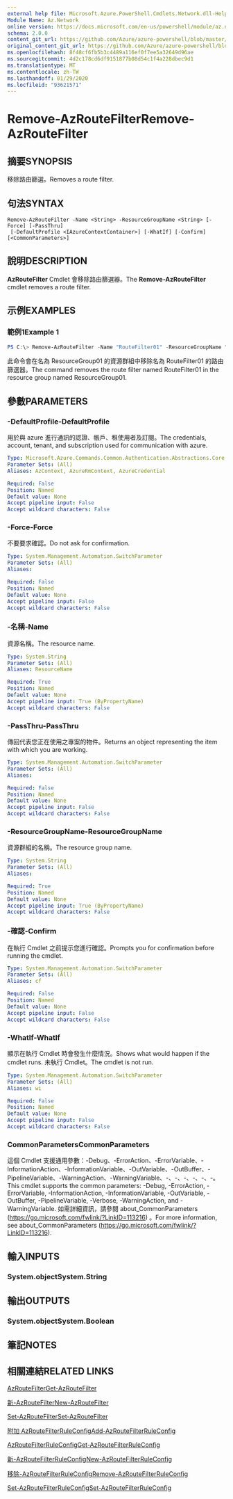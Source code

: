 ```yaml
---
external help file: Microsoft.Azure.PowerShell.Cmdlets.Network.dll-Help.xml
Module Name: Az.Network
online version: https://docs.microsoft.com/en-us/powershell/module/az.network/remove-azroutefilter
schema: 2.0.0
content_git_url: https://github.com/Azure/azure-powershell/blob/master/src/Network/Network/help/Remove-AzRouteFilter.md
original_content_git_url: https://github.com/Azure/azure-powershell/blob/master/src/Network/Network/help/Remove-AzRouteFilter.md
ms.openlocfilehash: 8f48cf6fb5b3c4489a116ef0f7ee5a32649d96ae
ms.sourcegitcommit: 4d2c178cd6df9151877b08d54c1f4a228dbec9d1
ms.translationtype: MT
ms.contentlocale: zh-TW
ms.lasthandoff: 01/29/2020
ms.locfileid: "93621571"
---
```

# <span data-ttu-id="5e6cd-101">Remove-AzRouteFilter</span><span class="sxs-lookup"><span data-stu-id="5e6cd-101">Remove-AzRouteFilter</span></span>

## <span data-ttu-id="5e6cd-102">摘要</span><span class="sxs-lookup"><span data-stu-id="5e6cd-102">SYNOPSIS</span></span>
<span data-ttu-id="5e6cd-103">移除路由篩選。</span><span class="sxs-lookup"><span data-stu-id="5e6cd-103">Removes a route filter.</span></span>

## <span data-ttu-id="5e6cd-104">句法</span><span class="sxs-lookup"><span data-stu-id="5e6cd-104">SYNTAX</span></span>

```
Remove-AzRouteFilter -Name <String> -ResourceGroupName <String> [-Force] [-PassThru]
 [-DefaultProfile <IAzureContextContainer>] [-WhatIf] [-Confirm] [<CommonParameters>]
```

## <span data-ttu-id="5e6cd-105">說明</span><span class="sxs-lookup"><span data-stu-id="5e6cd-105">DESCRIPTION</span></span>
<span data-ttu-id="5e6cd-106">**AzRouteFilter** Cmdlet 會移除路由篩選器。</span><span class="sxs-lookup"><span data-stu-id="5e6cd-106">The **Remove-AzRouteFilter** cmdlet removes a route filter.</span></span>

## <span data-ttu-id="5e6cd-107">示例</span><span class="sxs-lookup"><span data-stu-id="5e6cd-107">EXAMPLES</span></span>

### <span data-ttu-id="5e6cd-108">範例1</span><span class="sxs-lookup"><span data-stu-id="5e6cd-108">Example 1</span></span>
```powershell
PS C:\> Remove-AzRouteFilter -Name "RouteFilter01" -ResourceGroupName "ResourceGroup01"
```

<span data-ttu-id="5e6cd-109">此命令會在名為 ResourceGroup01 的資源群組中移除名為 RouteFilter01 的路由篩選器。</span><span class="sxs-lookup"><span data-stu-id="5e6cd-109">The command removes the route filter named RouteFilter01 in the resource group named ResourceGroup01.</span></span>

## <span data-ttu-id="5e6cd-110">參數</span><span class="sxs-lookup"><span data-stu-id="5e6cd-110">PARAMETERS</span></span>

### <span data-ttu-id="5e6cd-111">-DefaultProfile</span><span class="sxs-lookup"><span data-stu-id="5e6cd-111">-DefaultProfile</span></span>
<span data-ttu-id="5e6cd-112">用於與 azure 進行通訊的認證、帳戶、租使用者及訂閱。</span><span class="sxs-lookup"><span data-stu-id="5e6cd-112">The credentials, account, tenant, and subscription used for communication with azure.</span></span>

```yaml
Type: Microsoft.Azure.Commands.Common.Authentication.Abstractions.Core.IAzureContextContainer
Parameter Sets: (All)
Aliases: AzContext, AzureRmContext, AzureCredential

Required: False
Position: Named
Default value: None
Accept pipeline input: False
Accept wildcard characters: False
```

### <span data-ttu-id="5e6cd-113">-Force</span><span class="sxs-lookup"><span data-stu-id="5e6cd-113">-Force</span></span>
<span data-ttu-id="5e6cd-114">不要要求確認。</span><span class="sxs-lookup"><span data-stu-id="5e6cd-114">Do not ask for confirmation.</span></span>

```yaml
Type: System.Management.Automation.SwitchParameter
Parameter Sets: (All)
Aliases:

Required: False
Position: Named
Default value: None
Accept pipeline input: False
Accept wildcard characters: False
```

### <span data-ttu-id="5e6cd-115">-名稱</span><span class="sxs-lookup"><span data-stu-id="5e6cd-115">-Name</span></span>
<span data-ttu-id="5e6cd-116">資源名稱。</span><span class="sxs-lookup"><span data-stu-id="5e6cd-116">The resource name.</span></span>

```yaml
Type: System.String
Parameter Sets: (All)
Aliases: ResourceName

Required: True
Position: Named
Default value: None
Accept pipeline input: True (ByPropertyName)
Accept wildcard characters: False
```

### <span data-ttu-id="5e6cd-117">-PassThru</span><span class="sxs-lookup"><span data-stu-id="5e6cd-117">-PassThru</span></span>
<span data-ttu-id="5e6cd-118">傳回代表您正在使用之專案的物件。</span><span class="sxs-lookup"><span data-stu-id="5e6cd-118">Returns an object representing the item with which you are working.</span></span>

```yaml
Type: System.Management.Automation.SwitchParameter
Parameter Sets: (All)
Aliases:

Required: False
Position: Named
Default value: None
Accept pipeline input: False
Accept wildcard characters: False
```

### <span data-ttu-id="5e6cd-119">-ResourceGroupName</span><span class="sxs-lookup"><span data-stu-id="5e6cd-119">-ResourceGroupName</span></span>
<span data-ttu-id="5e6cd-120">資源群組的名稱。</span><span class="sxs-lookup"><span data-stu-id="5e6cd-120">The resource group name.</span></span>

```yaml
Type: System.String
Parameter Sets: (All)
Aliases:

Required: True
Position: Named
Default value: None
Accept pipeline input: True (ByPropertyName)
Accept wildcard characters: False
```

### <span data-ttu-id="5e6cd-121">-確認</span><span class="sxs-lookup"><span data-stu-id="5e6cd-121">-Confirm</span></span>
<span data-ttu-id="5e6cd-122">在執行 Cmdlet 之前提示您進行確認。</span><span class="sxs-lookup"><span data-stu-id="5e6cd-122">Prompts you for confirmation before running the cmdlet.</span></span>

```yaml
Type: System.Management.Automation.SwitchParameter
Parameter Sets: (All)
Aliases: cf

Required: False
Position: Named
Default value: None
Accept pipeline input: False
Accept wildcard characters: False
```

### <span data-ttu-id="5e6cd-123">-WhatIf</span><span class="sxs-lookup"><span data-stu-id="5e6cd-123">-WhatIf</span></span>
<span data-ttu-id="5e6cd-124">顯示在執行 Cmdlet 時會發生什麼情況。</span><span class="sxs-lookup"><span data-stu-id="5e6cd-124">Shows what would happen if the cmdlet runs.</span></span>
<span data-ttu-id="5e6cd-125">未執行 Cmdlet。</span><span class="sxs-lookup"><span data-stu-id="5e6cd-125">The cmdlet is not run.</span></span>

```yaml
Type: System.Management.Automation.SwitchParameter
Parameter Sets: (All)
Aliases: wi

Required: False
Position: Named
Default value: None
Accept pipeline input: False
Accept wildcard characters: False
```

### <span data-ttu-id="5e6cd-126">CommonParameters</span><span class="sxs-lookup"><span data-stu-id="5e6cd-126">CommonParameters</span></span>
<span data-ttu-id="5e6cd-127">這個 Cmdlet 支援通用參數：-Debug、-ErrorAction、-ErrorVariable、-InformationAction、-InformationVariable、-OutVariable、-OutBuffer、-PipelineVariable、-WarningAction、-WarningVariable、-、-、-、-、-、-。</span><span class="sxs-lookup"><span data-stu-id="5e6cd-127">This cmdlet supports the common parameters: -Debug, -ErrorAction, -ErrorVariable, -InformationAction, -InformationVariable, -OutVariable, -OutBuffer, -PipelineVariable, -Verbose, -WarningAction, and -WarningVariable.</span></span> <span data-ttu-id="5e6cd-128">如需詳細資訊，請參閱 about_CommonParameters (https://go.microsoft.com/fwlink/?LinkID=113216) 。</span><span class="sxs-lookup"><span data-stu-id="5e6cd-128">For more information, see about_CommonParameters (https://go.microsoft.com/fwlink/?LinkID=113216).</span></span>

## <span data-ttu-id="5e6cd-129">輸入</span><span class="sxs-lookup"><span data-stu-id="5e6cd-129">INPUTS</span></span>

### <span data-ttu-id="5e6cd-130">System.object</span><span class="sxs-lookup"><span data-stu-id="5e6cd-130">System.String</span></span>

## <span data-ttu-id="5e6cd-131">輸出</span><span class="sxs-lookup"><span data-stu-id="5e6cd-131">OUTPUTS</span></span>

### <span data-ttu-id="5e6cd-132">System.object</span><span class="sxs-lookup"><span data-stu-id="5e6cd-132">System.Boolean</span></span>

## <span data-ttu-id="5e6cd-133">筆記</span><span class="sxs-lookup"><span data-stu-id="5e6cd-133">NOTES</span></span>

## <span data-ttu-id="5e6cd-134">相關連結</span><span class="sxs-lookup"><span data-stu-id="5e6cd-134">RELATED LINKS</span></span>

[<span data-ttu-id="5e6cd-135">AzRouteFilter</span><span class="sxs-lookup"><span data-stu-id="5e6cd-135">Get-AzRouteFilter</span></span>](./Get-AzRouteFilter.md)

[<span data-ttu-id="5e6cd-136">新-AzRouteFilter</span><span class="sxs-lookup"><span data-stu-id="5e6cd-136">New-AzRouteFilter</span></span>](./New-AzRouteFilter.md)

[<span data-ttu-id="5e6cd-137">Set-AzRouteFilter</span><span class="sxs-lookup"><span data-stu-id="5e6cd-137">Set-AzRouteFilter</span></span>](./Set-AzRouteFilter.md)

[<span data-ttu-id="5e6cd-138">附加 AzRouteFilterRuleConfig</span><span class="sxs-lookup"><span data-stu-id="5e6cd-138">Add-AzRouteFilterRuleConfig</span></span>](./Add-AzRouteFilterRuleConfig.md)

[<span data-ttu-id="5e6cd-139">AzRouteFilterRuleConfig</span><span class="sxs-lookup"><span data-stu-id="5e6cd-139">Get-AzRouteFilterRuleConfig</span></span>](./Get-AzRouteFilterRuleConfig.md)

[<span data-ttu-id="5e6cd-140">新-AzRouteFilterRuleConfig</span><span class="sxs-lookup"><span data-stu-id="5e6cd-140">New-AzRouteFilterRuleConfig</span></span>](./New-AzRouteFilterRuleConfig.md)

[<span data-ttu-id="5e6cd-141">移除-AzRouteFilterRuleConfig</span><span class="sxs-lookup"><span data-stu-id="5e6cd-141">Remove-AzRouteFilterRuleConfig</span></span>](./Remove-AzRouteFilterRuleConfig.md)

[<span data-ttu-id="5e6cd-142">Set-AzRouteFilterRuleConfig</span><span class="sxs-lookup"><span data-stu-id="5e6cd-142">Set-AzRouteFilterRuleConfig</span></span>](./Set-AzRouteFilterRuleConfig.md)
